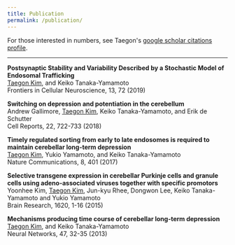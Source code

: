 ```yaml
---
title: Publication
permalink: /publication/
---
```


For those interested in numbers, see Taegon's [google scholar citations profile](https://scholar.google.com/citations?user=cwTQxo4AAAAJ).

<hr>

__Postsynaptic Stability and Variability Described by a Stochastic Model of Endosomal Trafficking__<br>
<u>Taegon Kim</u>, and Keiko Tanaka-Yamamoto<br>
Frontiers in Cellular Neuroscience, 13, 72 (2019)

__Switching on depression and potentiation in the cerebellum__<br>
Andrew Gallimore, <u>Taegon Kim</u>, Keiko Tanaka-Yamamoto, and Erik de Schutter<br>
Cell Reports, 22, 722-733 (2018)

__Timely regulated sorting from early to late endosomes is required to maintain cerebellar long-term depression__<br>
<u>Taegon Kim</u>, Yukio Yamamoto, and Keiko Tanaka-Yamamoto<br>
Nature Communications, 8, 401 (2017)

__Selective transgene expression in cerebellar Purkinje cells and granule cells using adeno-associated viruses together with specific promotors__<br>
Yoonhee Kim, <u>Taegon Kim</u>, Jun-kyu Rhee, Dongwon Lee, Keiko Tanaka-Yamamoto and Yukio Yamamoto<br>
Brain Research, 1620, 1-16 (2015)

__Mechanisms producing time course of cerebellar long-term depression__<br>
<u>Taegon Kim</u>, and Keiko Tanaka-Yamamoto<br>
Neural Networks, 47, 32-35 (2013)
